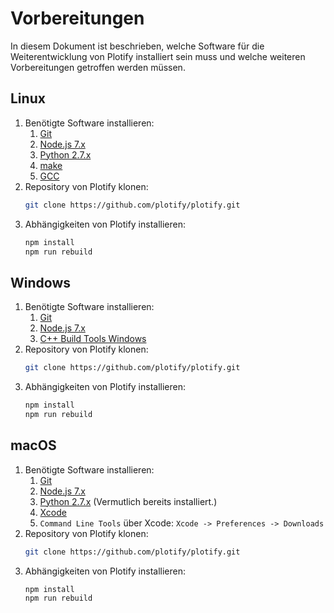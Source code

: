 # Vorbereitungen

In diesem Dokument ist beschrieben, welche Software für die Weiterentwicklung von Plotify installiert sein muss und welche weiteren Vorbereitungen getroffen werden müssen.


## Linux

1. Benötigte Software installieren:
    1. [Git](https://git-scm.com/download/linux)
    2. [Node.js 7.x](https://nodejs.org/en/download/package-manager/)
    3. [Python 2.7.x](https://www.python.org/)
    4. [make](https://www.gnu.org/software/make/)
    5. [GCC](https://gcc.gnu.org)
2. Repository von Plotify klonen:
    ```bash
    git clone https://github.com/plotify/plotify.git
    ```
3. Abhängigkeiten von Plotify installieren:
    ```bash
    npm install
    npm run rebuild
    ```


## Windows

1. Benötigte Software installieren:
    1. [Git](https://git-scm.com/download/win)
    2. [Node.js 7.x](https://nodejs.org/download/release/v7.10.1/node-v7.10.1-x64.msi)
    3. [C++ Build Tools Windows](https://github.com/felixrieseberg/windows-build-tools#readme)
2. Repository von Plotify klonen:
    ```bash
    git clone https://github.com/plotify/plotify.git
    ```
3. Abhängigkeiten von Plotify installieren:
    ```bash
    npm install
    npm run rebuild
    ```


## macOS

1. Benötigte Software installieren:
    1. [Git](https://git-scm.com/download/mac)
    2. [Node.js 7.x](https://nodejs.org/download/release/v7.10.1/node-v7.10.1.pkg)
    3. [Python 2.7.x](https://www.python.org/) (Vermutlich bereits installiert.)
    4. [Xcode](https://developer.apple.com/xcode/)
    5. `Command Line Tools` über Xcode: `Xcode -> Preferences -> Downloads`
2. Repository von Plotify klonen:
    ```bash
    git clone https://github.com/plotify/plotify.git
    ```
3. Abhängigkeiten von Plotify installieren:
    ```bash
    npm install
    npm run rebuild
    ```
